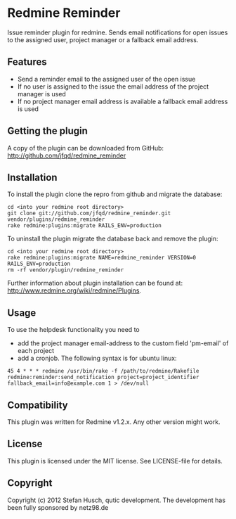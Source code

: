 # Redmine Reminder

Issue reminder plugin for redmine. Sends email notifications for open issues to the assigned user, project manager or a fallback email address.

## Features

* Send a reminder email to the assigned user of the open issue
* If no user is assigned to the issue the email address of the project manager is used
* If no project manager email address is available a fallback email address is used

## Getting the plugin

A copy of the plugin can be downloaded from GitHub: http://github.com/jfqd/redmine_reminder

## Installation

To install the plugin clone the repro from github and migrate the database:

```
cd <into your redmine root directory>
git clone git://github.com/jfqd/redmine_reminder.git vendor/plugins/redmine_reminder
rake redmine:plugins:migrate RAILS_ENV=production
```

To uninstall the plugin migrate the database back and remove the plugin:

```
cd <into your redmine root directory>
rake redmine:plugins:migrate NAME=redmine_reminder VERSION=0 RAILS_ENV=production
rm -rf vendor/plugin/redmine_reminder
```

Further information about plugin installation can be found at: http://www.redmine.org/wiki/redmine/Plugins.

## Usage

To use the helpdesk functionality you need to 

* add the project manager email-address to the custom field 'pm-email' of each project
* add a cronjob. The following syntax is for ubuntu linux:

```
45 4 * * * redmine /usr/bin/rake -f /path/to/redmine/Rakefile redmine:reminder:send_notification project=project_identifier fallback_email=info@example.com 1 > /dev/null
```

## Compatibility

This plugin was written for Redmine v1.2.x. Any other version might work.

## License

This plugin is licensed under the MIT license. See LICENSE-file for details.

## Copyright

Copyright (c) 2012 Stefan Husch, qutic development. The development has been fully sponsored by netz98.de
